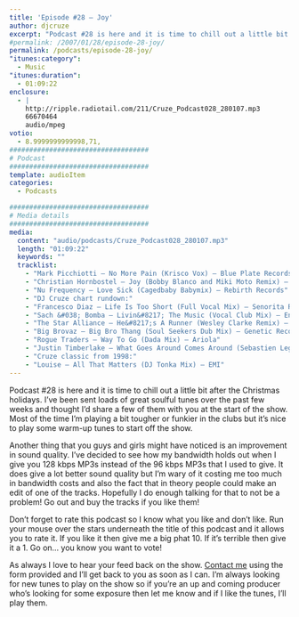 ```yaml
---
title: 'Episode #28 – Joy'
author: djcruze
excerpt: "Podcast #28 is here and it is time to chill out a little bit after the Christmas holidays. I've been sent loads of great soulful tunes over the past few weeks and thought I'd share a few of them with you at the start of the show. Most of the time I'm playing a bit tougher or funkier in the clubs but it's nice to play some warm-up tunes to start off the show."
#permalink: /2007/01/28/episode-28-joy/
permalink: /podcasts/episode-28-joy/
"itunes:category":
  - Music
"itunes:duration":
  - 01:09:22
enclosure:
  - |
    http://ripple.radiotail.com/211/Cruze_Podcast028_280107.mp3
    66670464
    audio/mpeg
votio:
  - 8.9999999999998,71,
###################################
# Podcast
###################################
template: audioItem
categories:
  - Podcasts

###################################
# Media details
###################################
media:
  content: "audio/podcasts/Cruze_Podcast028_280107.mp3"
  length: "01:09:22"
  keywords: ""
  tracklist:
    - "Mark Picchiotti – No More Pain (Krisco Vox) – Blue Plate Records"
    - "Christian Hornbostel – Joy (Bobby Blanco and Miki Moto Remix) – Housepacific Recordings"
    - "Nu Frequency – Love Sick (Cagedbaby Babymix) – Rebirth Records"
    - "DJ Cruze chart rundown:"
    - "Francesco Diaz – Life Is Too Short (Full Vocal Mix) – Senorita Records"
    - "Sach &#038; Bomba – Livin&#8217; The Music (Vocal Club Mix) – Endulge"
    - "The Star Alliance – He&#8217;s A Runner (Wesley Clarke Remix) – Sporting RiffRaff Records"
    - "Big Brovaz – Big Bro Thang (Soul Seekers Dub Mix) – Genetic Records"
    - "Rogue Traders – Way To Go (Dada Mix) – Ariola"
    - "Justin Timberlake – What Goes Around Comes Around (Sebastien Leger Remix)"
    - "Cruze classic from 1998:"
    - "Louise – All That Matters (DJ Tonka Mix) – EMI"
---
```


Podcast #28 is here and it is time to chill out a little bit after the Christmas holidays. I&#8217;ve been sent loads of great soulful tunes over the past few weeks and thought I&#8217;d share a few of them with you at the start of the show. Most of the time I&#8217;m playing a bit tougher or funkier in the clubs but it&#8217;s nice to play some warm-up tunes to start off the show.

Another thing that you guys and girls might have noticed is an improvement in sound quality. I&#8217;ve decided to see how my bandwidth holds out when I give you 128 kbps MP3s instead of the 96 kbps MP3s that I used to give. It does give a lot better sound quality but I&#8217;m wary of it costing me too much in bandwidth costs and also the fact that in theory people could make an edit of one of the tracks. Hopefully I do enough talking for that to not be a problem! Go out and buy the tracks if you like them!

Don&#8217;t forget to rate this podcast so I know what you like and don&#8217;t like. Run your mouse over the stars underneath the title of this podcast and it allows you to rate it. If you like it then give me a big phat 10. If it&#8217;s terrible then give it a 1. Go on&#8230; you know you want to vote!

As always I love to hear your feed back on the show. [Contact me][1] using the form provided and I&#8217;ll get back to you as soon as I can. I&#8217;m always looking for new tunes to play on the show so if you&#8217;re an up and coming producer who&#8217;s looking for some exposure then let me know and if I like the tunes, I&#8217;ll play them.

 [1]: http://www.djcruze.co.uk/cms/contact/
